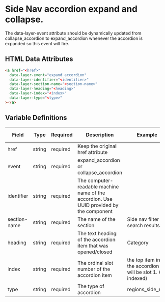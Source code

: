 # Side Nav accordion expand and collapse. 

The data-layer-event attribute should be dynamically updated from collapse_accordion to expand_accordion whenever the accordion is expanded so this event will fire.

## HTML Data Attributes

```html
<a href="<href>" 
  data-layer-event="expand_accordion" 
  data-layer-identifier="<identifier>"
  data-layer-section-name="<section-name>"
  data-layer-heading="<heading>" 
  data-layer-index="<index>" 
  data-layer-type="<type>"
></a>
```

## Variable Definitions

|Field|Type|Required|Description|Example|Pattern|Min Length|Max Length|Minimum|Maximum|Multiple Of|
| --- | --- | --- | --- | --- | --- | --- | --- | --- | --- | --- |
|href|string|required|Keep the original href attribute||
|event|string|required|expand_accordion or collapse_accordion||
|identifier|string|required|The computer-readable machine name of the accordion. Use UUID provided by the component||
|section-name|string|required|The name of the section|Side nav filter search results|
|heading|string|required|The text heading of the accordion item that was opened/closed|Category|
|index|string|required|The ordinal slot number of the accordion item|the top item in the accordion will be slot 1. (1-indexed)|
|type|string|required|The type of accordion|regions_side_nav|
